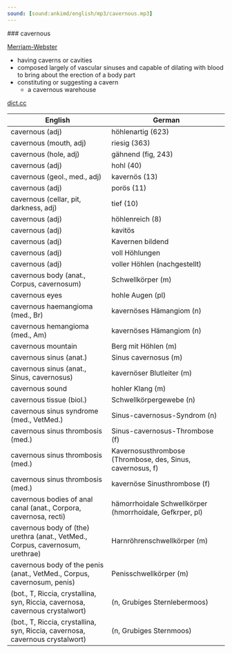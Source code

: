 ```yaml
---
sound: [sound:ankimd/english/mp3/cavernous.mp3]
---
```


\### cavernous

[Merriam-Webster](https://www.merriam-webster.com/dictionary/cavernous)

- having caverns or cavities
- composed largely of vascular sinuses and capable of dilating with blood to bring about the erection of a body part
- constituting or suggesting a cavern
    - a cavernous warehouse

[dict.cc](https://www.dict.cc/cavernous)

| English        | German       |
| -------------- | ------------ |
| cavernous (adj) | höhlenartig (623) |
| cavernous (mouth, adj) | riesig (363) |
| cavernous (hole, adj) | gähnend (fig, 243) |
| cavernous (adj) | hohl (40) |
| cavernous (geol., med., adj) | kavernös (13) |
| cavernous (adj) | porös (11) |
| cavernous (cellar, pit, darkness, adj) | tief (10) |
| cavernous (adj) | höhlenreich (8) |
| cavernous (adj) | kavitös |
| cavernous (adj) | Kavernen bildend |
| cavernous (adj) | voll Höhlungen |
| cavernous (adj) | voller Höhlen (nachgestellt) |
| cavernous body (anat., Corpus, cavernosum) | Schwellkörper (m) |
| cavernous eyes | hohle Augen (pl) |
| cavernous haemangioma (med., Br) | kavernöses Hämangiom (n) |
| cavernous hemangioma (med., Am) | kavernöses Hämangiom (n) |
| cavernous mountain | Berg mit Höhlen (m) |
| cavernous sinus (anat.) | Sinus cavernosus (m) |
| cavernous sinus (anat., Sinus, cavernosus) | kavernöser Blutleiter (m) |
| cavernous sound | hohler Klang (m) |
| cavernous tissue (biol.) | Schwellkörpergewebe (n) |
| cavernous sinus syndrome <CSS> (med., VetMed.) | Sinus-cavernosus-Syndrom (n) |
| cavernous sinus thrombosis (med.) | Sinus-cavernosus-Thrombose (f) |
| cavernous sinus thrombosis <CST> (med.) | Kavernosusthrombose (Thrombose, des, Sinus, cavernosus, f) |
| cavernous sinus thrombosis <CST> (med.) | kavernöse Sinusthrombose <CST> (f) |
| cavernous bodies of anal canal (anat., Corpora, cavernosa, recti) | hämorrhoidale Schwellkörper (hmorrhoidale, Gefkrper, pl) |
| cavernous body of (the) urethra (anat., VetMed., Corpus, cavernosum, urethrae) | Harnröhrenschwellkörper (m) |
| cavernous body of the penis (anat., VetMed., Corpus, cavernosum, penis) | Penisschwellkörper (m) |
|  (bot., T, Riccia, crystallina, syn, Riccia, cavernosa, cavernous crystalwort) |  (n, Grubiges Sternlebermoos) |
|  (bot., T, Riccia, crystallina, syn, Riccia, cavernosa, cavernous crystalwort) |  (n, Grubiges Sternmoos) |
